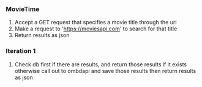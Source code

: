 ### MovieTime

1. Accept a GET request that specifies a movie title through the url
2. Make a request to 'https://moviesapi.com' to search for that title
3. Return results as json

### Iteration 1
1. Check db first if there are results, and return those results if it exists otherwise call out to ombdapi and save those results then return results as json


